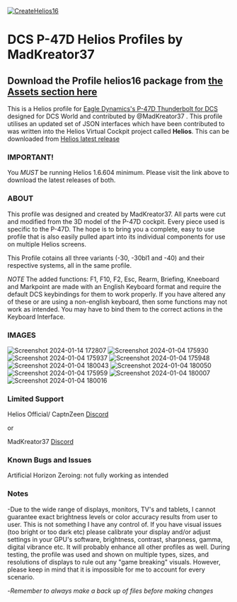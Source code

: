 [![CreateHelios16](https://github.com/HeliosProfiles/MadKreator37-P-47D-Profile/actions/workflows/BuildProfilePackage.yml/badge.svg)](https://github.com/HeliosProfiles/MadKreator37-P-47D-Profile/actions/workflows/BuildProfilePackage.yml)
# DCS P-47D Helios Profiles by MadKreator37 
## Download the Profile helios16 package from [the __Assets__ section here](https://github.com/HeliosProfiles/DCS-F-15E-Profile-by-MadKreator37/releases/latest)
This is a Helios profile for [Eagle Dynamics's P-47D Thunderbolt for DCS](https://www.digitalcombatsimulator.com/en/products/planes/thunderbolt/) designed for DCS World and contributed by @MadKreator37 . 
This profile utilises an updated set of JSON interfaces which have been contributed to was written into the Helios Virtual Cockpit project called **Helios**.  This can be downloaded from [Helios latest release](https://github.com/HeliosVirtualCockpit/Helios/releases/latest)

### IMPORTANT!
You *MUST* be running Helios 1.6.604 minimum. Please visit the link above to download the latest releases of both.

### ABOUT
This profile was designed and created by MadKreator37. All parts were cut and modified from the 3D model of the P-47D cockpit. Every piece used is specific to the P-47D.  The hope is to bring you a complete, easy to use profile that is also easily pulled apart into its individual components for use on multiple Helios screens. 

This Profile cotains all three variants (-30, -30bl1 and -40) and their respective systems, all in the same profile. 

*NOTE* The added functions: F1, F10, F2, Esc, Rearm, Briefing, Kneeboard and Markpoint are made with an English Keyboard format and require the default DCS keybindings for them to work properly. If you have altered any of these or are using a non-english keyboard, then some functions may not work as intended. You may have to bind them to the correct actions in the Keyboard Interface.

### IMAGES

![Screenshot 2024-01-14 172807](https://github.com/HeliosProfiles/DCS-P-47D-Thunderbolt-Profile-by-MadKreator37/assets/110797278/99a7e1f3-79d3-4cfa-b3c1-fa23a0b45dc9)
![Screenshot 2024-01-04 175930](https://github.com/HeliosProfiles/DCS-P-47D-Thunderbolt-Profile-by-MadKreator37/assets/110797278/7d706ed8-4e16-4dd9-864a-54378fe45eff)
![Screenshot 2024-01-04 175937](https://github.com/HeliosProfiles/DCS-P-47D-Thunderbolt-Profile-by-MadKreator37/assets/110797278/bbb400e3-75ce-4471-8c10-89bde1cb3e62)
![Screenshot 2024-01-04 175948](https://github.com/HeliosProfiles/DCS-P-47D-Thunderbolt-Profile-by-MadKreator37/assets/110797278/9a21b801-2fb1-4824-9fd1-8c607ef31a65)
![Screenshot 2024-01-04 180043](https://github.com/HeliosProfiles/DCS-P-47D-Thunderbolt-Profile-by-MadKreator37/assets/110797278/ff763b3a-67e6-4931-a94e-e2ea5f35aa38)
![Screenshot 2024-01-04 180050](https://github.com/HeliosProfiles/DCS-P-47D-Thunderbolt-Profile-by-MadKreator37/assets/110797278/f4ee46c8-dc4b-499d-8bb8-ab3c82dcce24)
![Screenshot 2024-01-04 175959](https://github.com/HeliosProfiles/DCS-P-47D-Thunderbolt-Profile-by-MadKreator37/assets/110797278/67bd657b-d6d1-48e4-bdbb-05edbbea61bf)
![Screenshot 2024-01-04 180007](https://github.com/HeliosProfiles/DCS-P-47D-Thunderbolt-Profile-by-MadKreator37/assets/110797278/1f1f1088-e7a2-4ee4-a201-dec8092b2a4b)
![Screenshot 2024-01-04 180016](https://github.com/HeliosProfiles/DCS-P-47D-Thunderbolt-Profile-by-MadKreator37/assets/110797278/ba0dd0c5-30c4-4cb2-a734-39e6a227ecca)



### Limited Support

Helios Official/ CaptnZeen [Discord](https://discord.gg/sJZDzmEW)

or

MadKreator37  [Discord](https://discord.gg/nzyfQr3K)

### Known Bugs and Issues
Artificial Horizon Zeroing: not fully working as intended


### Notes

-Due to the wide range of displays, monitors, TV's and tablets,  I cannot guarantee exact brightness levels or color accuracy results from user to user. This is not something I have any control of. If you have visual issues (too bright or too dark etc)  please calibrate your display and/or adjust settings in your GPU's software, brightness, contrast, sharpness, gamma, digital vibrance etc. It will probably enhance all other profiles as well. During testing, the profile was used and shown on multiple types, sizes, and resolutions of displays to rule out any "game breaking" visuals. However, please keep in mind that it is impossible for me to account for every scenario.

-*Remember to always make a back up of files before making changes*

